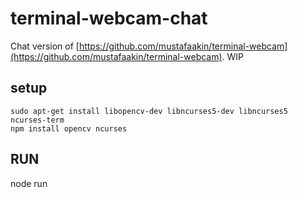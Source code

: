 terminal-webcam-chat
====================

Chat version of [https://github.com/mustafaakin/terminal-webcam](https://github.com/mustafaakin/terminal-webcam). WIP

## setup

```
sudo apt-get install libopencv-dev libncurses5-dev libncurses5 ncurses-term
npm install opencv ncurses 
```

## RUN
node run
